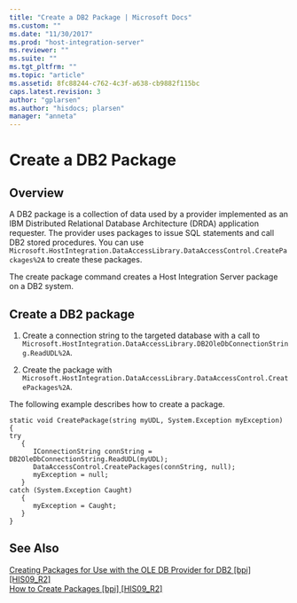 ```yaml
---
title: "Create a DB2 Package | Microsoft Docs"
ms.custom: ""
ms.date: "11/30/2017"
ms.prod: "host-integration-server"
ms.reviewer: ""
ms.suite: ""
ms.tgt_pltfrm: ""
ms.topic: "article"
ms.assetid: 8fc88244-c762-4c3f-a638-cb9882f115bc
caps.latest.revision: 3
author: "gplarsen"
ms.author: "hisdocs; plarsen"
manager: "anneta"
---
```

# Create a DB2 Package

## Overview
A DB2 package is a collection of data used by a provider implemented as an IBM Distributed Relational Database Architecture (DRDA) application requester. The provider uses packages to issue SQL statements and call DB2 stored procedures. You can use `Microsoft.HostIntegration.DataAccessLibrary.DataAccessControl.CreatePackages%2A` to create these packages.  
  
 The create package command creates a Host Integration Server package on a DB2 system.  
  
## Create a DB2 package  
  
1.  Create a connection string to the targeted database with a call to `Microsoft.HostIntegration.DataAccessLibrary.DB2OleDbConnectionString.ReadUDL%2A`.  
  
2.  Create the package with `Microsoft.HostIntegration.DataAccessLibrary.DataAccessControl.CreatePackages%2A`.  
  
 The following example describes how to create a package.  
  
```  
static void CreatePackage(string myUDL, System.Exception myException)  
{  
try  
   {  
      IConnectionString connString = DB2OleDbConnectionString.ReadUDL(myUDL);  
      DataAccessControl.CreatePackages(connString, null);  
      myException = null;  
   }  
catch (System.Exception Caught)  
   {  
      myException = Caught;  
   }  
}  
```  
  
## See Also  
 [Creating Packages for Use with the OLE DB Provider for DB2 &#91;bpi&#93; &#91;HIS09_R2&#93;](http://msdn.microsoft.com/en-us/4e1b89b7-b1ca-452f-95fa-ad5bf0fd8253)   
 [How to Create Packages &#91;bpi&#93; &#91;HIS09_R2&#93;](http://msdn.microsoft.com/en-us/1a5db4a8-a917-467c-a5ea-2fca87a5bdd5)